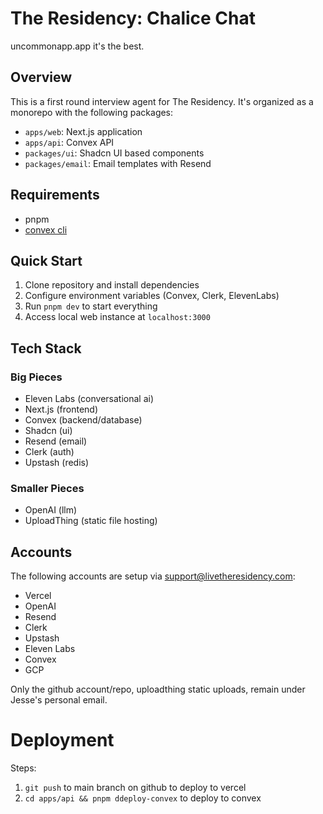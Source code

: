 # The Residency: Chalice Chat

uncommonapp.app it's the best.

## Overview

This is a first round interview agent for The Residency. It's organized as a monorepo with the following packages:

- `apps/web`: Next.js application
- `apps/api`: Convex API
- `packages/ui`: Shadcn UI based components
- `packages/email`: Email templates with Resend

## Requirements

- pnpm
- [convex cli](https://docs.convex.dev/cli)

## Quick Start

1. Clone repository and install dependencies
2. Configure environment variables (Convex, Clerk, ElevenLabs)
3. Run `pnpm dev` to start everything
4. Access local web instance at `localhost:3000`

## Tech Stack

### Big Pieces

- Eleven Labs (conversational ai)
- Next.js (frontend)
- Convex (backend/database)
- Shadcn (ui)
- Resend (email)
- Clerk (auth)
- Upstash (redis)

### Smaller Pieces

- OpenAI (llm)
- UploadThing (static file hosting)

## Accounts

The following accounts are setup via support@livetheresidency.com:

- Vercel
- OpenAI
- Resend
- Clerk
- Upstash
- Eleven Labs
- Convex
- GCP

Only the github account/repo, uploadthing static uploads, remain under Jesse's personal email.

# Deployment

Steps:

1. `git push` to main branch on github to deploy to vercel
2. `cd apps/api && pnpm ddeploy-convex` to deploy to convex
